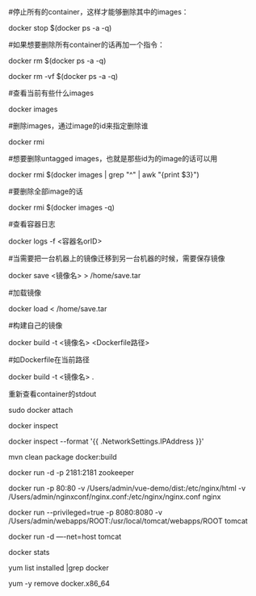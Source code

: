 #停止所有的container，这样才能够删除其中的images：

docker stop $(docker ps -a -q)

#如果想要删除所有container的话再加一个指令：

docker rm $(docker ps -a -q)

docker rm -vf $(docker ps -a -q)

#查看当前有些什么images

docker images

#删除images，通过image的id来指定删除谁

docker rmi <image id>

#想要删除untagged images，也就是那些id为<None>的image的话可以用

docker rmi $(docker images | grep "^<none>" | awk "{print $3}")

#要删除全部image的话

docker rmi $(docker images -q)

#查看容器日志

docker logs -f <容器名orID>

#当需要把一台机器上的镜像迁移到另一台机器的时候，需要保存镜像

docker save <镜像名> > /home/save.tar

#加载镜像

docker load < /home/save.tar

#构建自己的镜像

docker build -t <镜像名> <Dockerfile路径>

#如Dockerfile在当前路径

docker build -t <镜像名> .

重新查看container的stdout

sudo docker attach <containerID>

docker inspect

docker inspect --format '{{ .NetworkSettings.IPAddress }}' <containerID>

mvn clean package docker:build

docker run  -d  -p 2181:2181 zookeeper

docker run -p 80:80 -v /Users/admin/vue-demo/dist:/etc/nginx/html -v /Users/admin/nginxconf/nginx.conf:/etc/nginx/nginx.conf  nginx

docker run --privileged=true -p 8080:8080 -v /Users/admin/webapps/ROOT:/usr/local/tomcat/webapps/ROOT  tomcat  

docker run -d —-net=host tomcat

docker stats <containerID  or  name>
  
yum list installed |grep docker

yum -y remove docker.x86_64

